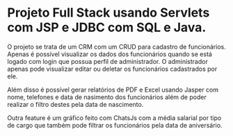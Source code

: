 # Projeto Full Stack usando Servlets com JSP e JDBC com SQL e Java.

O projeto se trata de um CRM com um CRUD para cadastro de funcionários. Apenas é possível visualizar os dados dos funcionários quando se está logado com login que possua perfil de administrador. O administrador apenas pode visualizar editar ou deletar os funcionários cadastrados por ele.

Além disso é possível gerar relatórios de PDF e Excel usando Jasper com nome, telefones e data de nasimento dos funcionários além de poder realizar o filtro destes pela data de nascimento.

Outra feature é um gráfico feito com ChatsJs com a média salarial por tipo de cargo que também pode filtrar os funcionários pela data de aniversário.

